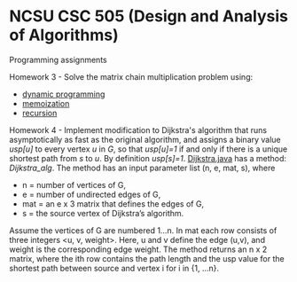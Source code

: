 ﻿# NCSU CSC 505 (Design and Analysis of Algorithms)

Programming assignments

Homework 3 - Solve the matrix chain multiplication problem using:
- [dynamic programming](src/org/csc505/homework3/h3p2_dp_gabalmat.java)
- [memoization](src/org/csc505/homework3/h3p2_memoized_gabalmat.java)
- [recursion](src/org/csc505/homework3/h3p2_recursive_gabalmat.java)

Homework 4 - Implement modification to Dijkstra's algorithm that runs asymptotically
as fast as the original algorithm, and assigns a binary value *usp[u]* to every vertex *u* 
in *G*, so that *usp[u]=1* if and only if there is a unique shortest path from *s* to *u*. 
By definition *usp[s]=1*. [Dijkstra.java](src/org/csc505/homework4/Dijkstra.java) has a method: *Dijkstra_alg*. The method has 
an input parameter list (n, e, mat, s), where 
- n = number of vertices of G, 
- e = number of undirected edges of G,
- mat = an e x 3 matrix that defines the edges of G, 
- s = the source vertex of Dijkstra’s algorithm. 

Assume the vertices of G are numbered 1…n. In mat each row consists of three integers <u, v, weight>. 
Here, u and v define the edge (u,v), and weight is the corresponding edge weight. The method returns
an n x 2 matrix, where the ith row contains the path length and the usp value for the 
shortest path between source and vertex i for i in {1, …n}.

